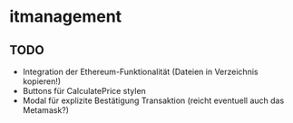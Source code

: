 # itmanagement

## TODO

* Integration der Ethereum-Funktionalität (Dateien in Verzeichnis kopieren!)
* Buttons für CalculatePrice stylen
* Modal für explizite Bestätigung Transaktion (reicht eventuell auch das Metamask?)

